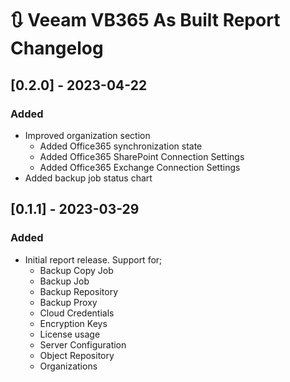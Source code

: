 # :arrows_clockwise: Veeam VB365 As Built Report Changelog

## [0.2.0] - 2023-04-22

### Added
* Improved organization section
  * Added Office365 synchronization state
  * Added Office365 SharePoint Connection Settings
  * Added Office365 Exchange Connection Settings
* Added backup job status chart

## [0.1.1] - 2023-03-29

### Added
* Initial report release. Support for;
    * Backup Copy Job
    * Backup Job
    * Backup Repository
    * Backup Proxy
    * Cloud Credentials
    * Encryption Keys
    * License usage
    * Server Configuration
    * Object Repository
    * Organizations

